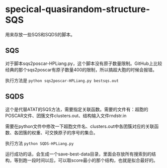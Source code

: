 # specical-quasirandom-structure-SQS

用来存放一些SQS和SQDS的脚本。

## SQS

对于脚本sqs2poscar-HPLiang.py，这个脚本没有原子数量限制。GitHub上比较经典的那个sqs2poscar有原子数量400的限制，所以搞超大胞的时候会报错。

执行方法是
`python sqs2poscar-HPLiang.py bestsqs.out`

## SQDS

这个是代替ATAT的SQS方法，需要指定关联函数。需要的文件有：超胞的POSCAR文件、团簇文件clusters.out、结构输入文件rndstr.in

需要在python文件中修改一下超胞文件名、clusters.out中各团簇对应的关联函数、各团簇的权重、可交换原子的序号的集合。

执行方法
`python SQDS-HPLiang.py`

运行成功的话，会生成一个save-best-data目录，里面会存放所有搜索到的结构，等到跑一段时间以后，可以取score最小的那个结构，也就是拟合最好的。